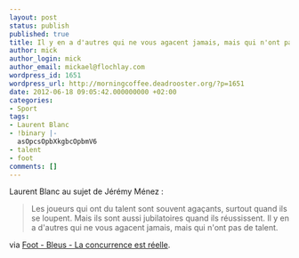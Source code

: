 ```yaml
---
layout: post
status: publish
published: true
title: Il y en a d'autres qui ne vous agacent jamais, mais qui n'ont pas de talent
author: mick
author_login: mick
author_email: mickael@flochlay.com
wordpress_id: 1651
wordpress_url: http://morningcoffee.deadrooster.org/?p=1651
date: 2012-06-18 09:05:42.000000000 +02:00
categories:
- Sport
tags:
- Laurent Blanc
- !binary |-
  asOpcsOpbXkgbcOpbmV6
- talent
- foot
comments: []
---
```

Laurent Blanc au sujet de Jérémy Ménez :
<blockquote>Les joueurs qui ont du talent sont souvent agaçants, surtout quand ils se loupent. Mais ils sont aussi jubilatoires quand ils réussissent. Il y en a d'autres qui ne vous agacent jamais, mais qui n'ont pas de talent.</blockquote>
via <a href="http://www.lequipe.fr/Football/Actualites/La-concurrence-est-reelle/291775#xtor=RSS-1">Foot - Bleus - La concurrence est réelle</a>.
